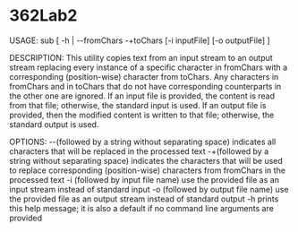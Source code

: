 # 362Lab2
USAGE: sub [ -h | --fromChars -+toChars [-i inputFile] [-o outputFile] ]

DESCRIPTION: This utility copies text from an input stream to an output stream replacing every instance of a specific character in fromChars with a corresponding (position-wise) character from toChars. Any characters in fromChars and in toChars that do not have corresponding counterparts in the other one are ignored. If an input file is provided, the content is read from that file; otherwise, the standard input is used. If an output file is provided, then the modified content is written to that file; otherwise, the standard output is used.

OPTIONS: --(followed by a string without separating space) indicates all characters that will be replaced in the processed text -+(followed by a string without separating space) indicates the characters that will be used to replace corresponding (position-wise) characters from fromChars in the processed text -i (followed by input file name) use the provided file as an input stream instead of standard input -o (followed by output file name) use the provided file as an output stream instead of standard output -h prints this help message; it is also a default if no command line arguments are provided
